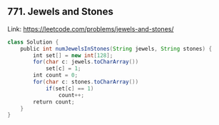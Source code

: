 ## 771. Jewels and Stones
Link: https://leetcode.com/problems/jewels-and-stones/

```java
class Solution {
    public int numJewelsInStones(String jewels, String stones) {
        int set[] = new int[128];
        for(char c: jewels.toCharArray())
            set[c] = 1;
        int count = 0;
        for(char c: stones.toCharArray())
            if(set[c] == 1)
                count++;
        return count;
    }
}
```
